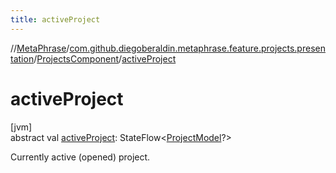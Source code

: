 ```yaml
---
title: activeProject
---
```

//[MetaPhrase](../../../index.html)/[com.github.diegoberaldin.metaphrase.feature.projects.presentation](../index.html)/[ProjectsComponent](index.html)/[activeProject](active-project.html)



# activeProject



[jvm]\
abstract val [activeProject](active-project.html): StateFlow&lt;[ProjectModel](../../com.github.diegoberaldin.metaphrase.domain.project.data/-project-model/index.html)?&gt;



Currently active (opened) project.




